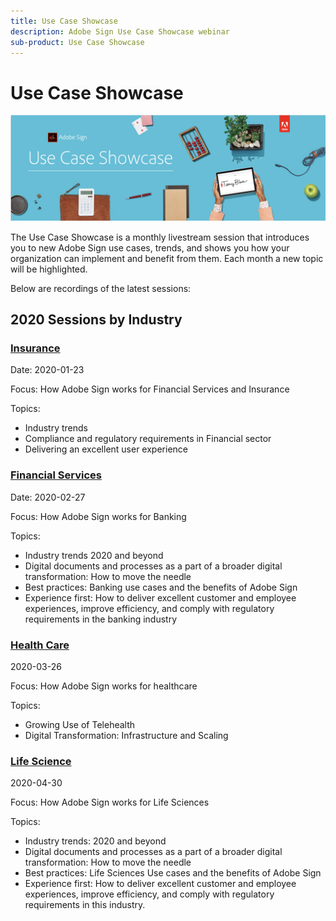 ```yaml
---
title: Use Case Showcase
description: Adobe Sign Use Case Showcase webinar
sub-product: Use Case Showcase
---
```


# Use Case Showcase 

![Use Case Showcase Banner](assets/use-case-showcase-banner.png)

The Use Case Showcase is a monthly livestream session that introduces you to new Adobe Sign use cases, trends, and shows you how your organization can implement and benefit from them. Each month a new topic will be highlighted.


Below are recordings of the latest sessions:

## 2020 Sessions by Industry

### [Insurance](https://event.on24.com/wcc/r/2162717/1449ED610AD3B545004079728D9AE0F6)

Date: 2020-01-23

Focus: How Adobe Sign works for Financial Services and Insurance

Topics: 

* Industry trends
* Compliance and regulatory requirements in Financial sector
* Delivering an excellent user experience

### [Financial Services](https://esign.adobe.com/2020-use-case-showcase-feb-reg.html)

Date: 2020-02-27

Focus: How Adobe Sign works for Banking

Topics:

* Industry trends 2020 and beyond 
* Digital documents and processes as a part of a broader digital transformation: How to move the needle
* Best practices: Banking use cases and the benefits of Adobe Sign
* Experience first: How to deliver excellent customer and employee experiences, improve efficiency, and comply with regulatory requirements in the banking industry


### [Health Care](https://esign.adobe.com/2020-use-case-showcase-march-reg.html)

2020-03-26

Focus: How Adobe Sign works for healthcare

Topics:
* Growing Use of Telehealth
* Digital Transformation: Infrastructure and Scaling

### [Life Science](https://esign.adobe.com/2020-use-case-showcase-april-reg.html)

2020-04-30

Focus: How Adobe Sign works for Life Sciences

Topics:

* Industry trends: 2020 and beyond
* Digital documents and processes as a part of a broader digital transformation: How to move the needle
* Best practices: Life Sciences Use cases and the benefits of Adobe Sign
* Experience first: How to deliver excellent customer and employee experiences, improve efficiency, and comply with regulatory requirements in this industry.



 
